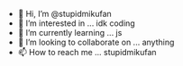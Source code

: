- 👋 Hi, I’m @stupidmikufan
- 👀 I’m interested in ... idk coding
- 🌱 I’m currently learning ... js
- 💞️ I’m looking to collaborate on ... anything
- 📫 How to reach me ... stupidmikufan

<!---
stupidmikufan/stupidmikufan is a ✨ special ✨ repository because its `README.md` (this file) appears on your GitHub profile.
You can click the Preview link to take a look at your changes.
--->
